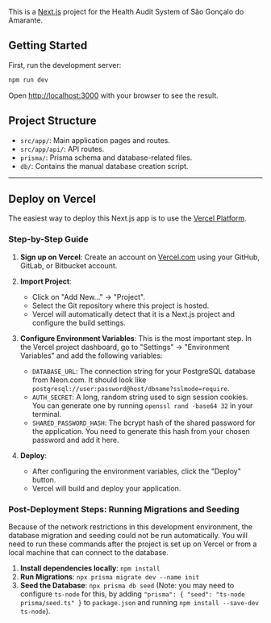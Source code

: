 This is a [Next.js](https://nextjs.org/) project for the Health Audit System of São Gonçalo do Amarante.

## Getting Started

First, run the development server:

```bash
npm run dev
```

Open [http://localhost:3000](http://localhost:3000) with your browser to see the result.

## Project Structure

- `src/app/`: Main application pages and routes.
- `src/app/api/`: API routes.
- `prisma/`: Prisma schema and database-related files.
- `db/`: Contains the manual database creation script.

---

## Deploy on Vercel

The easiest way to deploy this Next.js app is to use the [Vercel Platform](https://vercel.com/).

### Step-by-Step Guide

1.  **Sign up on Vercel**: Create an account on [Vercel.com](https://vercel.com) using your GitHub, GitLab, or Bitbucket account.

2.  **Import Project**:
    - Click on "Add New..." -> "Project".
    - Select the Git repository where this project is hosted.
    - Vercel will automatically detect that it is a Next.js project and configure the build settings.

3.  **Configure Environment Variables**: This is the most important step. In the Vercel project dashboard, go to "Settings" -> "Environment Variables" and add the following variables:

    - `DATABASE_URL`: The connection string for your PostgreSQL database from Neon.com. It should look like `postgresql://user:password@host/dbname?sslmode=require`.
    - `AUTH_SECRET`: A long, random string used to sign session cookies. You can generate one by running `openssl rand -base64 32` in your terminal.
    - `SHARED_PASSWORD_HASH`: The bcrypt hash of the shared password for the application. You need to generate this hash from your chosen password and add it here.

4.  **Deploy**:
    - After configuring the environment variables, click the "Deploy" button.
    - Vercel will build and deploy your application.

### Post-Deployment Steps: Running Migrations and Seeding

Because of the network restrictions in this development environment, the database migration and seeding could not be run automatically. You will need to run these commands after the project is set up on Vercel or from a local machine that can connect to the database.

1.  **Install dependencies locally**: `npm install`
2.  **Run Migrations**: `npx prisma migrate dev --name init`
3.  **Seed the Database**: `npx prisma db seed` (Note: you may need to configure `ts-node` for this, by adding `"prisma": { "seed": "ts-node prisma/seed.ts" }` to `package.json` and running `npm install --save-dev ts-node`).
